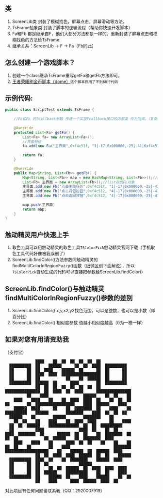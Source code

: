 
## 类
1. ScreenLib类 封装了模糊找色，屏幕点击，屏幕滑动等方法。
1. TsFrame抽象类 封装了脚本的逻辑流程（帮助你快速开发脚本）
1. Fa和Fb 都是继承自F，他们大部分方法都是一样的。重新封装了屏幕点击和模糊找色的方法给TsFrame.
1. 继承关系：ScreenLib → F → Fa（Fb同此）

## 怎么创建一个游戏脚本？
1. 创建一个class继承TsFrame重写getFa和getFb方法即可。
1. [王者荣耀刷金币脚本（dome）](https://github.com/qq292/autoA/blob/master/app/src/main/java/com/example/scriptx1/ScriptWzRy.java)`这个脚本仅用了不到60行代码`
## 示例代码:
```java
public class ScriptTest extends TsFrame {
   
    //Fa和Fb 的fcallback参数 传递一个实现Fcallback接口的内部类 作为回调。（复杂逻辑的脚本应该使用它）
    
    @Override
    protected List<Fa> getFa() {
        List<Fa> fa= new ArrayList<Fa>();
        //界面特征 
        fa.add(new Fa("主界面",0xf4c51f, "1|-17|0x000000,-25|-41|0xf4c51f,28|-45|0xf4c51f,21|12|0xf4c51f,18|-8|0x000000,-1|-24|0x000000", 90, 40, 97, 691, 487));
      
        return fa;
    }

    @Override
    public Map<String, List<Fb>> getFb() {
        Map<String, List<Fb>> map = new HashMap<String, List<Fb>>();//类似于lua中的字典类型
        List<Fb> 主界面 = new ArrayList<Fb>();//list存放Fb对象
        主界面.add(new Fb("点击主线任务",0xf4c51f, "1|-17|0x000000,-25|-41|0xf4c51f,28|-45|0xf4c51f,21|12|0xf4c51f,18|-8|0x000000,-1|-24|0x000000", 90, 40, 97, 691, 487))
        主界面.add(new Fb("点击背包按钮",0xf4c512, "4|-17|0x000000,-25|-41|0xf4c51f,28|-45|0xf4c51f,21|12|0xf4c51f,18|-8|0x000000,-1|-24|0x000000", 90, 40, 97, 691, 487))
        主界面.add(new Fb("点击返回按钮",0xf4c512, "4|-17|0x000000,-25|-41|0xf4c51f,28|-45|0xf4c51f,21|12|0xf4c51f,18|-8|0x000000,-1|-24|0x000000", 90, 40, 97, 691, 487))
        
        map.push(主界面)
        return map;
    }
}
```

## 触动精灵用户快速上手
1. 取色工具可以用触动精灵的取色工具`TSColorPick`触动精灵官网下载（手机取色工具代码好像被我误删了）
1. ScreenLib.findColor()方法参数同触动精灵的findMultiColorInRegionFuzzy()函数（细微区别下面解说），所以`TSColorPick`自动生成的代码可以直接把参数给ScreenLib.findColor()
   
## ScreenLib.findColor()与触动精灵findMultiColorInRegionFuzzy()参数的差别
1. ScreenLib.findColor() x,y,x2,y2找色范围，可以是整数，也可以是小数（即百分比）
1. ScreenLib.findColor() 相似度参数 值越小相似度越高（0为一模一样）

## 如果对您有用请资助我
  
（支付宝）
```
              ████    ██  ██  ██  ██  ██  ██
  ██████████  ██    ██████      ██  ██  ████  ██████████
  ██      ██  ██  ████    ██████  ██      ██  ██      ██
  ██      ██  ████  ████  ██████████████████  ██      ██
  ██      ██  ██            ██    ██  ██████  ██      ██
  ██████████  ██████  ██      ████        ██  ██████████
              ██  ██  ██  ██  ██  ██  ██  ██
████████████████  ██  ████  ██  ████      ████████████████
          ██    ████                ██████    ██  ██    ██
    ████    ████    ██    ██  ████  ████  ██    ██  ██  ██
██        ██  ██████████████████    ████  ██████    ████
    ██████  ████      ██    ██  ████████  ██    ████    ██
██████████    ██████        ████████    ████  ██  ██  ██
  ██████    ██        ██████        ████████    ██
    ██  ██    ██    ████    ██  ████  ████      ██    ████
  ██  ██  ██████    ██████████████  ██  ██  ██████████
  ██          ████                ████  ██    ██  ██
████  ████████  ██      ██████  ██  ██    ██  ████████  ██
██  ██            ██  ██████    ██  ████████  ████
    ████    ████    ██      ████  ██  ██    ██    ██    ██
██  ██    ██        ██    ████                    ████████
████████████████████    ██    ██████  ██  ██████  ████
              ██  ██  ████  ████  ██████  ██  ██    ██████
  ██████████  ████  ██    ██  ████████    ██████  ████
  ██      ██  ██  ██              ██████
  ██      ██  ██    ██  ██  ██████  ██  ████  ████  ████
  ██      ██  ██  ██████    ██████████    ██  ██    ████
  ██████████  ██    ██████  ██    ████    ██████    ██  ██
              ██    ████      ████  ██████  ████  ██
```
  
对此项目有任何问题请联系我（QQ：2920007919）






